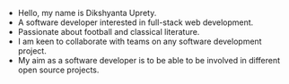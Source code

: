 - Hello, my name is Dikshyanta Uprety.
- A software developer interested in full-stack web development.
- Passionate about football and classical literature.
- I am keen to collaborate with teams on any software development project.
- My aim as a software developer is to be able to be involved in different open source projects. 
